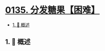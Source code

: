 # [0135. 分发糖果【困难】](https://github.com/Tdahuyou/TNotes.leetcode/tree/main/notes/0135.%20%E5%88%86%E5%8F%91%E7%B3%96%E6%9E%9C%E3%80%90%E5%9B%B0%E9%9A%BE%E3%80%91)

<!-- region:toc -->

- [1. 📝 概述](#1--概述)

<!-- endregion:toc -->

## 1. 📝 概述
